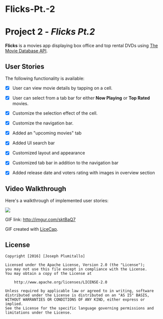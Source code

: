 # Flicks-Pt.-2
# Project 2 - *Flicks Pt.2*

**Flicks** is a movies app displaying box office and top rental DVDs using [The Movie Database API](http://docs.themoviedb.apiary.io/#).

## User Stories

The following functionality is available:

- [X] User can view movie details by tapping on a cell.
- [X] User can select from a tab bar for either **Now Playing** or **Top Rated** movies.
- [X] Customize the selection effect of the cell.
- [X] Customize the navigation bar.
- [X] Added an "upcoming movies" tab
- [X] Added UI search bar
- [X] Customized layout and appearance
- [X] Customized tab bar in addition to the navigation bar
- [X] Added release date and voters rating with images in overview section


## Video Walkthrough 

Here's a walkthrough of implemented user stories:

<img src="http://i.imgur.com/sktBaQ7.gif" />

GIF link: http://imgur.com/sktBaQ7

GIF created with [LiceCap](http://www.cockos.com/licecap/).


## License

    Copyright [2016] [Joseph Plumitallo]

    Licensed under the Apache License, Version 2.0 (the "License");
    you may not use this file except in compliance with the License.
    You may obtain a copy of the License at

        http://www.apache.org/licenses/LICENSE-2.0

    Unless required by applicable law or agreed to in writing, software
    distributed under the License is distributed on an "AS IS" BASIS,
    WITHOUT WARRANTIES OR CONDITIONS OF ANY KIND, either express or implied.
    See the License for the specific language governing permissions and
    limitations under the License.
